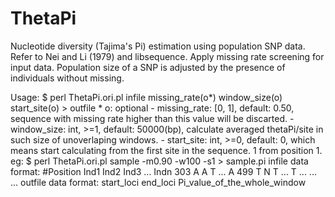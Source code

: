 # ThetaPi
Nucleotide diversity (Tajima's Pi) estimation using population SNP data. Refer to Nei and Li (1979) and libsequence.
Apply missing rate screening for input data. Population size of a SNP is adjusted by the presence of individuals without missing.


   Usage: $ perl ThetaPi.ori.pl infile missing_rate(o*) window_size(o) start_site(o) > outfile
          * o: optional
          - missing_rate: [0, 1], default: 0.50, sequence with missing rate higher than this value will be discarted.
          - window_size: int, >=1, default: 50000(bp), calculate averaged thetaPi/site in such size of unoverlaping windows.
          - start_site: int, >=0, default: 0, which means start calculating from the first site in the sequence. 1 from position 1.
  eg: \$ perl ThetaPi.ori.pl sample -m0.90 -w100 -s1 > sample.pi
  infile data format:
          #Position Ind1 Ind2 Ind3 ... Indn
          303 A A T ... A
          499 T N T ... T
          ... ...
          ...
  outfile data format: start_loci end_loci Pi_value_of_the_whole_window

